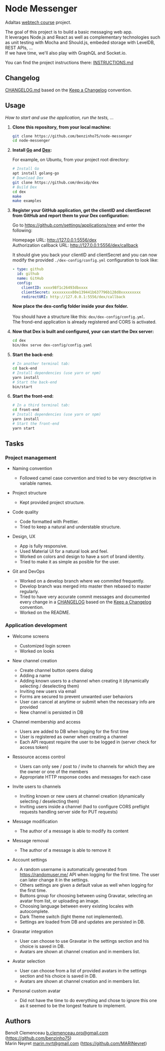 # Node Messenger

Adaltas [webtech course](https://github.com/adaltas/ece-2020-fall-webtech) project.

The goal of this project is to build a basic messaging web app.<br>
It leverages Node.js and React as well as complementary technologies such as unit testing with Mocha and Should.js, embeded storage with LevelDB, REST APIs, ...<br>
If we have time, we'll also play with GraphQL and Socket<span>.io.

You can find the project instructions there: [INSTRUCTIONS.md](../master/INSTRUCTIONS.md)

## Changelog

[CHANGELOG.md](../master/CHANGELOG.md) based on the [Keep a Changelog](https://keepachangelog.com/en/1.0.0/) convention.

## Usage

_How to start and use the application, run the tests, ..._

1. **Clone this repository, from your local machine:**<br>

   ```bash
   git clone https://github.com/benzinho75/node-messenger
   cd node-messenger
   ```

2. **Install [Go](https://golang.org/) and [Dex](https://dexidp.io/docs/getting-started/):**<br>

   For example, on Ubuntu, from your project root directory:

   ```bash
   # Install Go
   apt install golang-go
   # Download Dex
   git clone https://github.com/dexidp/dex
   # Build Dex
   cd dex
   make
   make examples
   ```

3. **Register your GitHub application, get the clientID and clientSecret from GitHub and report them to your Dex configuration:**<br>

   Go to https://github.com/settings/applications/new and enter the following:

   Homepage URL: http://127.0.0.1:5556/dex<br>
   Authorization callback URL: http://127.0.0.1:5556/dex/callback<br>

   It should give you back your clientID and clientSecret and you can now modify the provided `./dex-config/config.yml` configuration to look like:

   ```yaml
   - type: github
     id: github
     name: GitHub
     config:
       clientID: xxxx98f1c26493dbxxxx
       clientSecret: xxxxxxxxx80e139441b637796b128d8xxxxxxxxx
       redirectURI: http://127.0.0.1:5556/dex/callback
   ```
   **Now place the dex-config folder inside your dex folder.**<br><br>
   You should have a structure like this: `dex/dex-config/config.yml`.<br>
   The frond-end application is already registered and CORS is activated.

4. **Now that Dex is built and configured, your can start the Dex server:**<br>

   ```bash
   cd dex
   bin/dex serve dex-config/config.yaml
   ```

5. **Start the back-end:**<br>

   ```bash
   # In another terminal tab:
   cd back-end
   # Install dependencies (use yarn or npm)
   yarn install
   # Start the back-end
   bin/start
   ```

6. **Start the front-end:**<br>
   ```bash
   # In a third terminal tab:
   cd front-end
   # Install dependencies (use yarn or npm)
   yarn install
   # Start the front-end
   yarn start
   ```

## Tasks

### Project management

- Naming convention  
  - Followed camel case convention and tried to be very descriptive in variable names.

- Project structure  
  - Kept provided project structure.

- Code quality  
  - Code formatted with Prettier.
  - Tried to keep a natural and understable structure.

- Design, UX  
  - App is fully responsive.
  - Used Material UI for a natural look and feel.
  - Worked on colors and design to have a sort of brand identity.
  - Tried to make it as simple as posible for the user.

- Git and DevOps  
  - Worked on a develop branch where we commited frequently.
  - Develop branch was merged into master then rebased to master regularly.
  - Tried to have very accurate commit messages and documented every change in a [CHANGELOG](../master/CHANGELOG.md) based on the [Keep a Changelog](https://keepachangelog.com/en/1.0.0/) convention.
  - Worked on the README.

### Application development

- Welcome screens

  - Customized login screen
  - Worked on looks

- New channel creation

  - Create channel button opens dialog
  - Adding a name
  - Adding known users to a channel when creating it (dynamically selecting / deselecting them)
  - Inviting new users via email
  - Forms are secured to prevent unwanted user behaviors
  - User can cancel at anytime or submit when the necessary info are provided
  - New channel is persisted in DB

- Channel membership and access

  - Users are added to DB when logging for the first time
  - User is registered as owner when creating a channel
  - Each API request require the user to be logged in (server check for access token)

- Ressource access control

  - Users can only see / post to / invite to channels for which they are the owner or one of the members
  - Appropriate HTTP response codes and messages for each case

- Invite users to channels

  - Inviting known or new users at channel creation (dynamically selecting / deselecting them)
  - Inviting users inside a channel (had to configure CORS preflight requests handling server side for PUT requests)

- Message modification

  - The author of a message is able to modify its content

- Message removal

  - The author of a message is able to remove it

- Account settings

  - A random username is automatically generated from https://randomuser.me/ API when logging for the first time. The user can later change it in the settings.
  - Others settings are given a default value as well when logging for the first time.
  - Buttons group for choosing between using Gravatar, selecting an avatar from list, or uploading an image.
  - Choosing language between every existing locales with autocomplete.
  - Dark Theme switch (light theme not implemented).
  - Settings are loaded from DB and updates are persisted in DB.

- Gravatar integration

  - User can choose to use Gravatar in the settings section and his choice is saved in DB.
  - Avatars are shown at channel creation and in members list.

- Avatar selection

  - User can choose from a list of provided avatars in the settings section and his choice is saved in DB.
  - Avatars are shown at channel creation and in members list.

- Personal custom avatar

  - Did not have the time to do everything and chose to ignore this one as it seemed to be the longest feature to implement.


## Authors

Benoît Clemenceau <b.clemenceau.pro@gmail.com> (https://github.com/benzinho75)<br>
Marin Neyret <marin.nyrt@gmail.com> (https://github.com/MARINeyret)
